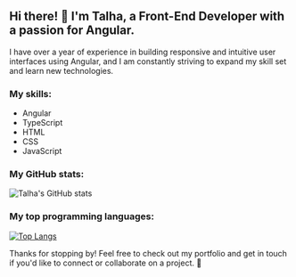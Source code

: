 ## Hi there! 👋 I'm Talha, a Front-End Developer with a passion for Angular.

I have over a year of experience in building responsive and intuitive user interfaces using Angular, and I am constantly striving to expand my skill set and learn new technologies.

### My skills:

- Angular
- TypeScript
- HTML
- CSS
- JavaScript

### My GitHub stats:

![Talha's GitHub stats](https://github-readme-stats.vercel.app/api?username=Talhaitis612&show_icons=true&theme=radical)

### My top programming languages:

[![Top Langs](https://github-readme-stats.vercel.app/api/top-langs/?username=Talhaitis612&hide=python)](https://github.com/Talhaitis612/github-readme-stats)




Thanks for stopping by! Feel free to check out my portfolio and get in touch if you'd like to connect or collaborate on a project. 🙌
